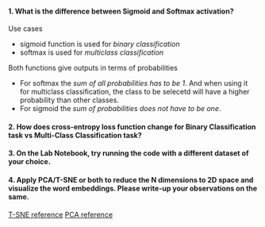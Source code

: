 #### 1. What is the difference between Sigmoid and Softmax activation?
Use cases
* sigmoid function is used for _binary classification_
* softmax is used for _multiclass classification_

Both functions give outputs in terms of probabilities

* For softmax the _sum of all probabilities has to be 1_. And when using it for multiclass classification, the class to be selecetd will have a higher probability than other classes.
* For sigmoid the _sum of probabilities does not have to be one_. 

#### 2. How does cross-entropy loss function change for Binary Classification task vs Multi-Class Classification task?

#### 3. On the Lab Notebook, try running the code with a different dataset of your choice.

#### 4. Apply PCA/T-SNE or both to reduce the N dimensions to 2D space and visualize the word embeddings. Please write-up your observations on the same.
[T-SNE reference](https://www.kaggle.com/code/jeffd23/visualizing-word-vectors-with-t-sne/notebook)
[PCA reference](https://towardsdatascience.com/visualization-of-word-embedding-vectors-using-gensim-and-pca-8f592a5d3354)
